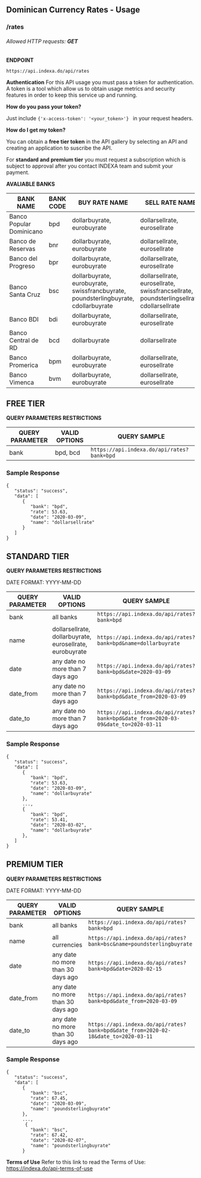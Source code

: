 ## Dominican Currency Rates - Usage
### /rates
###### Allowed HTTP requests: **GET**

**ENDPOINT**

`https://api.indexa.do/api/rates`

**Authentication**
For this API usage you must pass a token for authentication. A token is a tool which allow us to obtain usage metrics and security features in order to keep this service up and running.

**How do you pass your token?**

Just include `{'x-access-token': '<your_token>'} ` in your request headers.

**How do I get my token?**

You can obtain a **free tier token** in the API gallery by selecting an API and creating an application to suscribe the API.

For **standard and premium tier** you must request a subscription which is subject to approval after you contact INDEXA team and submit your payment.

**AVALIABLE BANKS**

| BANK NAME | BANK CODE | BUY RATE NAME | SELL RATE NAME |
| --- | --- | --- | --- |
| Banco Popular Dominicano | bpd | dollarbuyrate, eurobuyrate | dollarsellrate, eurosellrate |
| Banco de Reservas	 | bnr | dollarbuyrate, eurobuyrate | dollarsellrate, eurosellrate |
| Banco del Progreso | bpr | dollarbuyrate, eurobuyrate | dollarsellrate, eurosellrate |
| Banco Santa Cruz | bsc | dollarbuyrate, eurobuyrate, swissfrancbuyrate, poundsterlingbuyrate, cdollarbuyrate | dollarsellrate, eurosellrate, swissfrancsellrate, poundsterlingsellrate, cdollarsellrate |
| Banco BDI | bdi | dollarbuyrate, eurobuyrate | dollarsellrate, eurosellrate |
| Banco Central de RD | bcd | dollarbuyrate	 | dollarsellrate |
| Banco Promerica | bpm | dollarbuyrate, eurobuyrate | dollarsellrate, eurosellrate |
| Banco Vimenca | bvm | dollarbuyrate, eurobuyrate | dollarsellrate, eurosellrate |

## FREE TIER

**QUERY PARAMETERS RESTRICTIONS**

| QUERY PARAMETER | VALID OPTIONS  | QUERY SAMPLE |
| --- | --- | --- |
| bank | bpd, bcd | `https://api.indexa.do/api/rates?bank=bpd`|

### **Sample Response**

```
{
   "status": "success",
   "data": [
      {
         "bank": "bpd",
         "rate": 53.63,
         "date": "2020-03-09",
         "name": "dollarsellrate"
      }
   ]
}
```

## STANDARD TIER

**QUERY PARAMETERS RESTRICTIONS**

DATE FORMAT: YYYY-MM-DD

| QUERY PARAMETER | VALID OPTIONS  | QUERY SAMPLE |
| --- | --- | --- |
| bank | all banks | `https://api.indexa.do/api/rates?bank=bpd`|
| name | dollarsellrate, dollarbuyrate, eurosellrate, eurobuyrate | `https://api.indexa.do/api/rates?bank=bpd&name=dollarbuyrate`|
| date | any date no more than 7 days ago | `https://api.indexa.do/api/rates?bank=bpd&date=2020-03-09`|
| date_from | any date no more than 7 days ago | `https://api.indexa.do/api/rates?bank=bpd&date_from=2020-03-09`|
| date_to | any date no more than 7 days ago | `https://api.indexa.do/api/rates?bank=bpd&date_from=2020-03-09&date_to=2020-03-11`|

### **Sample Response**

```
{
   "status": "success",
   "data": [
      {
         "bank": "bpd",
         "rate": 53.63,
         "date": "2020-03-09",
         "name": "dollarbuyrate"
      },
      ...,
      {
         "bank": "bpd",
         "rate": 53.41,
         "date": "2020-03-02",
         "name": "dollarbuyrate"
      },
   ]
}
```

## PREMIUM TIER

**QUERY PARAMETERS RESTRICTIONS**

DATE FORMAT: YYYY-MM-DD

| QUERY PARAMETER | VALID OPTIONS  | QUERY SAMPLE |
| --- | --- | --- |
| bank | all banks | `https://api.indexa.do/api/rates?bank=bpd`|
| name | all currencies | `https://api.indexa.do/api/rates?bank=bsc&name=poundsterlingbuyrate`|
| date | any date no more than 30 days ago | `https://api.indexa.do/api/rates?bank=bpd&date=2020-02-15`|
| date_from | any date no more than 30 days ago | `https://api.indexa.do/api/rates?bank=bpd&date_from=2020-03-09`|
| date_to | any date no more than 30 days ago | `https://api.indexa.do/api/rates?bank=bpd&date_from=2020-02-18&date_to=2020-03-11`|

### **Sample Response**

```
{
   "status": "success",
   "data": [
      {
         "bank": "bsc",
         "rate": 67.45,
         "date": "2020-03-09",
         "name": "poundsterlingbuyrate"
      },
      ...,
       {
         "bank": "bsc",
         "rate": 67.42,
         "date": "2020-02-07",
         "name": "poundsterlingbuyrate"
      }
```
**Terms of Use**
Refer to this link to read the Terms of Use: https://indexa.do/api-terms-of-use